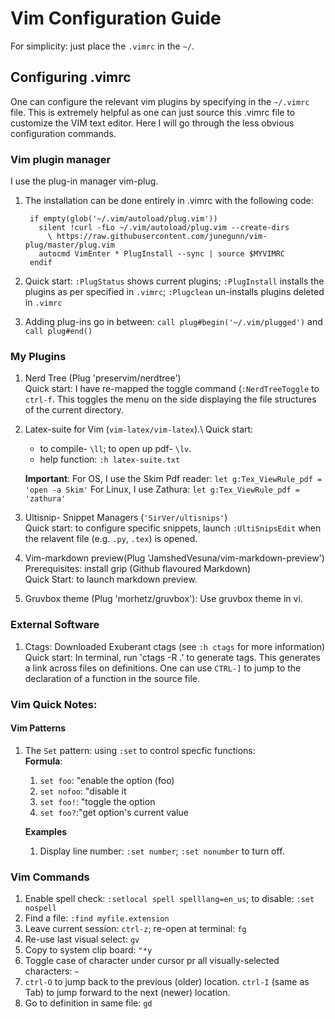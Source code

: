 # Vim Configuration Guide

For simplicity: just place the `.vimrc` in the `~/`.

## Configuring .vimrc
One can configure the relevant vim plugins by specifying in the `~/.vimrc` file. This is extremely helpful as one can just source this .vimrc file to customize the VIM text editor. Here I will go through the less obvious configuration commands. 


### Vim plugin manager

I use the plug-in manager vim-plug.  
1. The installation can be done entirely in .vimrc with the following code:

        
        if empty(glob('~/.vim/autoload/plug.vim'))
          silent !curl -fLo ~/.vim/autoload/plug.vim --create-dirs
            \ https://raw.githubusercontent.com/junegunn/vim-plug/master/plug.vim
          autocmd VimEnter * PlugInstall --sync | source $MYVIMRC
        endif


2. Quick start: ``:PlugStatus`` shows current plugins; `:PlugInstall` installs the plugins as per specified in `.vimrc`; `:Plugclean` un-installs plugins deleted in `.vimrc`
3. Adding plug-ins go in between: ``call plug#begin('~/.vim/plugged')`` and ``call plug#end()``


### My Plugins

1. Nerd Tree (Plug 'preservim/nerdtree')\
   Quick start: I have re-mapped the toggle command (`:NerdTreeToggle` to `ctrl-f`. This toggles the menu on the side displaying the file structures of the current directory.


2. Latex-suite for Vim (`vim-latex/vim-latex`).\ 
    Quick start: 
    - to compile- ``\ll``; to open up pdf- ``\lv``.
    - help function: `:h latex-suite.txt`

    **Important**: 
        For OS, I use the Skim Pdf reader: ``let g:Tex_ViewRule_pdf = 'open -a Skim'``
        For Linux, I use Zathura: ``let g:Tex_ViewRule_pdf = 'zathura'``

2. Ultisnip- Snippet Managers (``'SirVer/ultisnips'``)\
    Quick start: to configure specific snippets, launch ``:UltiSnipsEdit`` when the relavent file (e.g. `.py`, `.tex`) is opened.

3. Vim-markdown preview(Plug 'JamshedVesuna/vim-markdown-preview')\
    Prerequisites: install grip (Github flavoured Markdown)<br/> 
    Quick Start: <C-p> to launch markdown preview.

4. Gruvbox theme (Plug 'morhetz/gruvbox'): Use gruvbox theme in vi.
  
### External Software

1. Ctags: Downloaded Exuberant ctags (see `:h ctags` for more information) <br/>
    Quick start: In terminal, run 'ctags -R .' to generate tags. 
    This generates a link across files on definitions. One can use `CTRL-]` to jump to the declaration of a function in the source file.

 
### Vim Quick Notes:

#### Vim Patterns

1. The `Set` pattern: using `:set` to control specfic functions:<br/>
    **Formula**: <br/>
    1. `set foo`: "enable the option (foo)
    2. `set nofoo`: "disable it
    3. `set foo!`: "toggle the option
    4. `set foo?`:"get option's current value 
    
    **Examples**
    1. Display line number: `:set number`; `:set nonumber` to turn off.
    
    
### Vim Commands

1. Enable spell check: `:setlocal spell spelllang=en_us`; to disable: `:set nospell`
2. Find a file: `:find myfile.extension`
3. Leave current session: `ctrl-z`; re-open at terminal: `fg`
4. Re-use last visual select: `gv`
6. Copy to system clip board: `"*y` 
7. Toggle case of character under cursor pr all visually-selected characters: `~` 
8. `ctrl-O` to jump back to the previous (older) location. `ctrl-I` (same as Tab) to jump forward to the next (newer) location.
9. Go to definition in same file: `gd`



